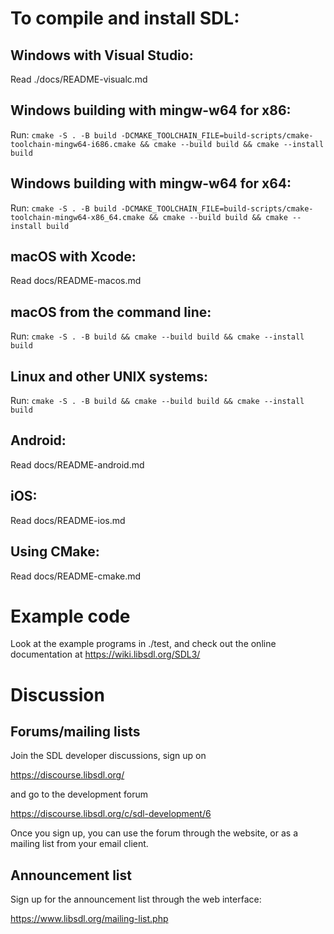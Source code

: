 # To compile and install SDL:

##  Windows with Visual Studio:

Read ./docs/README-visualc.md

## Windows building with mingw-w64 for x86:

Run: `cmake -S . -B build -DCMAKE_TOOLCHAIN_FILE=build-scripts/cmake-toolchain-mingw64-i686.cmake && cmake --build build && cmake --install build`

## Windows building with mingw-w64 for x64:

Run: `cmake -S . -B build -DCMAKE_TOOLCHAIN_FILE=build-scripts/cmake-toolchain-mingw64-x86_64.cmake && cmake --build build && cmake --install build`

## macOS with Xcode:

Read docs/README-macos.md

## macOS from the command line:

Run: `cmake -S . -B build && cmake --build build && cmake --install build`

## Linux and other UNIX systems:

Run: `cmake -S . -B build && cmake --build build && cmake --install build`

## Android:

Read docs/README-android.md

## iOS:

Read docs/README-ios.md

## Using CMake:

Read docs/README-cmake.md

# Example code

Look at the example programs in ./test, and check out the online
documentation at https://wiki.libsdl.org/SDL3/

# Discussion

## Forums/mailing lists

Join the SDL developer discussions, sign up on

https://discourse.libsdl.org/

and go to the development forum

https://discourse.libsdl.org/c/sdl-development/6

Once you sign up, you can use the forum through the website, or as a mailing
list from your email client.

## Announcement list

Sign up for the announcement list through the web interface:

https://www.libsdl.org/mailing-list.php

